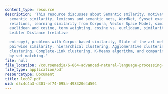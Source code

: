 ```yaml
---
content_type: resource
description: 'This resource discusses about Semantic smilarity, motivation, computing
  semantic similarity, lexicons and semantic nets, WordNet, Synset example, WordNet
  relations, learning similarity from Corpora, Vector Space Model, similarity measure:
  euclidean and cosine, term weighting, cosine vs. euclidean, similarity for LM, Kullback
  Leibler Distance (relative

  entropy), problems with Corpus-based similarity, State-of-the-art methods, beyond
  pairwise similarity, hierarchical clustering, Agglomerative clustering, Single-Link
  clustering, Complete-Link clustering, K-Means algorithm, and comparing clustering
  by set matching.'
file: null
file_location: /coursemedia/6-864-advanced-natural-language-processing-fall-2005/d5c4c4a3d301ef74095a498320e4d504_lec07.pdf
file_type: application/pdf
resourcetype: Document
title: lec07.pdf
uid: d5c4c4a3-d301-ef74-095a-498320e4d504
---
```

